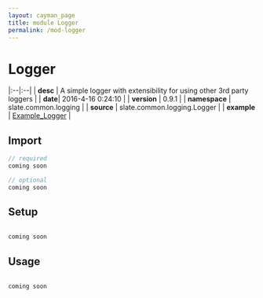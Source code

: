 ```yaml
---
layout: cayman_page
title: module Logger
permalink: /mod-logger
---
```


# Logger

|:--|:--|
| **desc** | A simple logger with extensibility for using other 3rd party loggers | 
| **date**| 2016-4-16 0:24:10 |
| **version** | 0.9.1  |
| **namespace** | slate.common.logging  |
| **source** | slate.common.logging.Logger  |
| **example** | [Example_Logger](https://github.com/code-helix/slatekit/blob/master/src/apps/scala/slate-examples/src/main/scala/slate/examples/Example_Logger.scala) |

## Import
```scala 
// required 
coming soon

// optional 
coming soon

```

## Setup
```scala

coming soon

```

## Usage
```scala

coming soon

```

